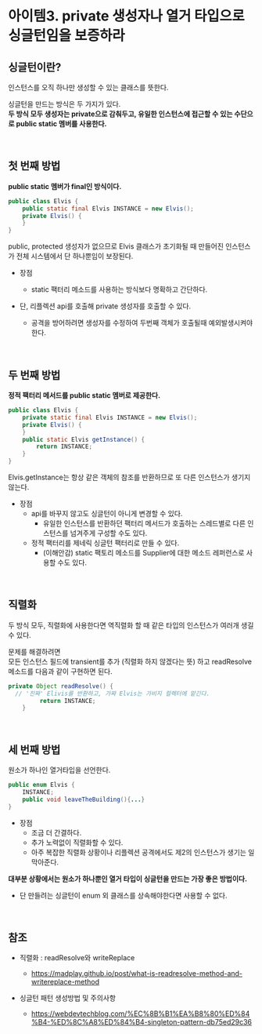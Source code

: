 아이템3. private 생성자나 열거 타입으로 싱글턴임을 보증하라
===========================================================

## 싱글턴이란?

인스턴스를 오직 하나만 생성할 수 있는 클래스를 뜻한다.

싱글턴을 만드는 방식은 두 가지가 있다.  
**두 방식 모두 생성자는 private으로 감춰두고, 유일한 인스턴스에 접근할 수 있는 수단으로 public static 멤버를 사용한다.**

<br/>

## 첫 번째 방법

**public static 멤버가 final인 방식이다.**

```java
public class Elvis {
    public static final Elvis INSTANCE = new Elvis();
    private Elvis() {
    }
}
```

public, protected 생성자가 없으므로 Elvis 클래스가 초기화될 때 만들어진 인스턴스가 전체 시스템에서 단 하나뿐임이 보장된다.

-	장점

	-	static 팩터리 메소드를 사용하는 방식보다 명확하고 간단하다.

-	단, 리플렉션 api를 호출해 private 생성자를 호출할 수 있다.

	-	공격을 방어하려면 생성자를 수정하여 두번째 객체가 호출될때 예외발생시켜야한다.

<br/>

## 두 번째 방법

**정적 팩터리 메서드를 public static 멤버로 제공한다.**

```java
public class Elvis {
    private static final Elvis INSTANCE = new Elvis();
    private Elvis() {
    }
    public static Elvis getInstance() {
        return INSTANCE;
    }
}
```

Elvis.getInstance는 항상 같은 객체의 참조를 반환하므로 또 다른 인스턴스가 생기지 않는다.

-	장점
	-	api를 바꾸지 않고도 싱글턴이 아니게 변경할 수 있다.
		-	유일한 인스턴스를 반환하던 팩터리 메서드가 호출하는 스레드별로 다른 인스턴스를 넘겨주게 구성할 수도 있다.
	-	정적 팩터리를 제네릭 싱글턴 팩터리로 만들 수 있다.
		-	(이해안감) static 팩토리 메소드를 Supplier<Elvis>에 대한 메소드 레퍼런스로 사용할 수도 있다.

<br/>

## 직렬화

두 방식 모두, 직렬화에 사용한다면 역직렬화 할 때 같은 타입의 인스턴스가 여러개 생길 수 있다.

문제를 해결하려면  
모든 인스턴스 필드에 transient를 추가 (직렬화 하지 않겠다는 뜻) 하고 readResolve 메소드를 다음과 같이 구현하면 된다.

```java
private Object readResolve() {
  // '진짜' Elivis를 반환하고, 가짜 Elvis는 가비지 컬렉터에 맡긴다.
         return INSTANCE;
    }
```

<br/>

## 세 번째 방법

원소가 하나인 열거타입을 선언한다.

```java
public enum Elvis {
    INSTANCE;
    public void leaveTheBuilding(){...}
}
```

-	장점
	-	조금 더 간결하다.
	-	추가 노력없이 직렬화할 수 있다.
	-	아주 복잡한 직렬화 상황이나 리플렉션 공격에서도 제2의 인스턴스가 생기는 일 막아준다.

**대부분 상황에서는 원소가 하나뿐인 열거 타입이 싱글턴을 만드는 가장 좋은 방법이다.**

-	단 만들려는 싱글턴이 enum 외 클래스를 상속해야한다면 사용할 수 없다.

<br/>

## 참조

-	직렬화 : readResolve와 writeReplace

	-	https://madplay.github.io/post/what-is-readresolve-method-and-writereplace-method

-	싱글턴 패턴 생성방법 및 주의사항

	-	https://webdevtechblog.com/%EC%8B%B1%EA%B8%80%ED%84%B4-%ED%8C%A8%ED%84%B4-singleton-pattern-db75ed29c36
